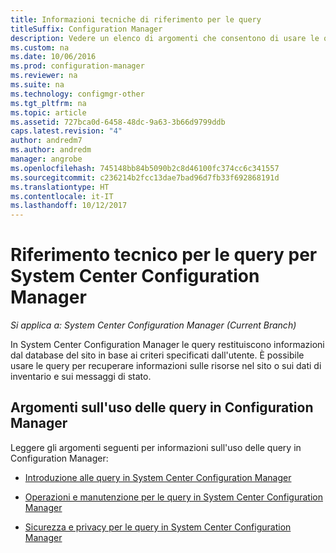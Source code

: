 ```yaml
---
title: Informazioni tecniche di riferimento per le query
titleSuffix: Configuration Manager
description: Vedere un elenco di argomenti che consentono di usare le query per recuperare informazioni sulle risorse del sito.
ms.custom: na
ms.date: 10/06/2016
ms.prod: configuration-manager
ms.reviewer: na
ms.suite: na
ms.technology: configmgr-other
ms.tgt_pltfrm: na
ms.topic: article
ms.assetid: 727bca0d-6458-48dc-9a63-3b66d9799ddb
caps.latest.revision: "4"
author: andredm7
ms.author: andredm
manager: angrobe
ms.openlocfilehash: 745148bb84b5090b2c8d46100fc374cc6c341557
ms.sourcegitcommit: c236214b2fcc13dae7bad96d7fb33f692868191d
ms.translationtype: HT
ms.contentlocale: it-IT
ms.lasthandoff: 10/12/2017
---
```

# <a name="queries-technical-reference-for-system-center-configuration-manager"></a>Riferimento tecnico per le query per System Center Configuration Manager

*Si applica a: System Center Configuration Manager (Current Branch)*

In System Center Configuration Manager le query restituiscono informazioni dal database del sito in base ai criteri specificati dall'utente. È possibile usare le query per recuperare informazioni sulle risorse nel sito o sui dati di inventario e sui messaggi di stato.  

## <a name="topics-about-using-queries-in-configuration-manager"></a>Argomenti sull'uso delle query in Configuration Manager  
 Leggere gli argomenti seguenti per informazioni sull'uso delle query in Configuration Manager:  

-   [Introduzione alle query in System Center Configuration Manager](../../../core/servers/manage/introduction-to-queries.md)  

-   [Operazioni e manutenzione per le query in System Center Configuration Manager](../../../core/servers/manage/operations-and-maintenance-for-queries.md)  

-   [Sicurezza e privacy per le query in System Center Configuration Manager](../../../core/servers/manage/security-and-privacy-for-queries.md)  
